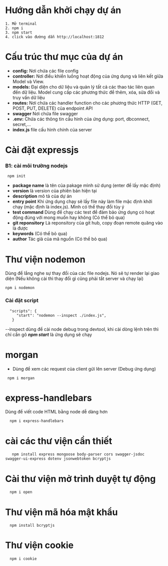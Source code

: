 # Hướng dẫn khởi chạy dự án

 ```
 1. Mở terminal
 2. npm i
 3. npm start
 4. click vào đường dẫn http://localhost:1812
 ```

# Cấu trúc thư mục của dự án
 -  **config:** Nơi chứa các file config
 - **controller:** Nơi điều khiển luồng hoạt động của ứng dụng và liên kết giữa Model và View.
 - **models:** Đại diện cho dữ liệu và quản lý tất cả các thao tác liên quan đến dữ liệu. Model cung cấp các phương thức để thêm, xóa, sửa đổi và truy vấn dữ liệu 
 - **routes:** Nơi chứa các handler function cho các phương thức HTTP (GET, POST, PUT, DELETE) của endpoint API
 - **swagger** Nơi chứa file swagger
 - **.env:** Chứa các thông tin cấu hình của ứng dụng: port, dbconnect, secret,...
 - **index.js** file cấu hình chính của server


# Cài đặt expressjs
 ### B1: cài môi trường nodejs
 ```
  npm init
 ``` 
 - **package name** là tên của pakage mình sử dụng (enter để lấy mặc định)
 - **version** là version của phiên bản hiện tại
 - **description** mô tả của dự án
 - **entry point** Khi ứng dụng chạy sẽ lấy file này làm file mặc định khởi chạy (mặc định là index.js). Mình có thể thay đổi tùy ý
 - **test command** Dùng để chạy các test để đảm bảo ứng dụng có hoạt động đúng với mong muốn hay không (Có thể bỏ qua)
 - **git reponsitory** Là reponsitory của git hub, copy đoạn remote quăng vào là được
 - **keywords** (Có thể bỏ qua)
 - **author** Tác giả của mã nguồn (Có thể bỏ qua)

 # Thư viện nodemon
 Dùng để lắng nghe sự thay đổi của các file nodejs. Nó sẽ tự render lại giao diện (Nếu không cài thì thay đổi gì cũng phải tắt server và chạy lại)

 ```
 npm i nodemon
 ```

 ### Cài đặt script
 
 ```
   "scripts": {
      "start": "nodemon --inspect ./index.js",
    }
 ```
  --inspect dùng để cài node debug trong devtool, khi cài dòng lệnh trên thì chỉ cần gõ ***npm start*** là ứng dụng sẽ chạy

  # morgan
  - Dùng để xem các request của client gửi lên server (Debug ứng dụng)
  ```
   npm i morgan
  ```
  # express-handlebars
  Dùng để viết code HTML bằng node dễ dàng hơn
  ```
    npm i express-handlebars
  ```
  # cài các thư viện cần thiết

  ```
     npm install express mongoose body-parser cors swagger-jsdoc swagger-ui-express dotenv jsonwebtoken bcryptjs

  ```
  # Cài thư viện mở trình duyệt tự động

  ```
    npm i open
  ```

  # Thư viện mã hóa mật khẩu

  ```
    npm install bcryptjs
  ```

  # Thư viện cookie

  ```
    npm i cookie
  ```